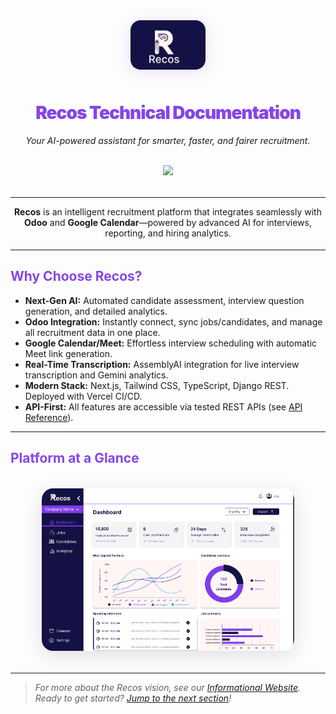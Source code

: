 <div align="center" style="margin-bottom: 32px;">

<img src="images/logo.png" alt="Recos Logo" style="width: 120px; border-radius: 16px; box-shadow: 0 4px 24px rgba(134,69,232,0.17); margin-bottom: 10px;" />

# <span style="font-weight:900; color:#8645E8; letter-spacing:-1px;">Recos Technical Documentation</span>

_Your AI-powered assistant for smarter, faster, and fairer recruitment._

<br>

<a href="https://recos-six.vercel.app/" style="text-decoration:none;">
  <img src="https://img.shields.io/badge/Informational%20Website-Live%20Demo-%238645E8?logo=vercel&logoColor=white&style=for-the-badge"/>
</a>
</div>

---

<div align="center" style="margin-bottom: 18px;">
<b>Recos</b> is an intelligent recruitment platform that integrates seamlessly with <b>Odoo</b> and <b>Google Calendar</b>—powered by advanced AI for interviews, reporting, and hiring analytics.
</div>

---

## <span style="color:#8645E8;font-weight:700;">Why Choose Recos?</span>

- **Next-Gen AI:** Automated candidate assessment, interview question generation, and detailed analytics.
- **Odoo Integration:** Instantly connect, sync jobs/candidates, and manage all recruitment data in one place.
- **Google Calendar/Meet:** Effortless interview scheduling with automatic Meet link generation.
- **Real-Time Transcription:** AssemblyAI integration for live interview transcription and Gemini analytics.
- **Modern Stack:** Next.js, Tailwind CSS, TypeScript, Django REST. Deployed with Vercel CI/CD.
- **API-First:** All features are accessible via tested REST APIs (see [API Reference](api-reference.md)).

---

## <span style="color:#8645E8;font-weight:700;">Platform at a Glance</span>

<div align="center">
<img src="images/dashboard.png" alt="Recos Dashboard Screenshot" style="max-width:80%;border-radius:18px;box-shadow:0 8px 32px rgba(36,24,78,0.13);margin:18px 0;">
</div>

---

> _For more about the Recos vision, see our [Informational Website](https://recos-six.vercel.app/)._  
> _Ready to get started? [Jump to the next section](getting-started.md)!_

